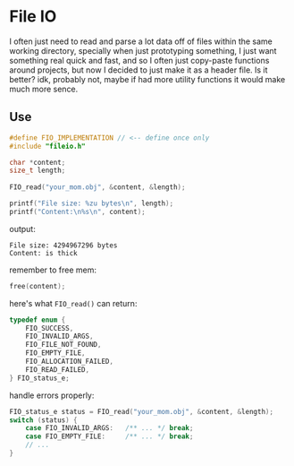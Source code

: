 # File IO

I often just need to read and parse a lot data off of files within the same working directory, specially when just prototyping something, I just want something real quick and fast, and so I often just copy-paste functions around projects, but now I decided to just make it as a header file. Is it better? idk, probably not, maybe if had more utility functions it would make much more sence.

## Use

``` c
#define FIO_IMPLEMENTATION // <-- define once only
#include "fileio.h"
```

``` c
char *content;
size_t length;
    
FIO_read("your_mom.obj", &content, &length);
```

``` c
printf("File size: %zu bytes\n", length);
printf("Content:\n%s\n", content);
```

output:
```
File size: 4294967296 bytes
Content: is thick
```

remember to free mem:
``` c 
free(content); 
```

here's what `FIO_read()` can return:
``` c
typedef enum {
    FIO_SUCCESS,
    FIO_INVALID_ARGS,
    FIO_FILE_NOT_FOUND,
    FIO_EMPTY_FILE,
    FIO_ALLOCATION_FAILED,
    FIO_READ_FAILED,
} FIO_status_e;
```

handle errors properly:
``` c
FIO_status_e status = FIO_read("your_mom.obj", &content, &length);
switch (status) {
    case FIO_INVALID_ARGS:   /** ... */ break;
    case FIO_EMPTY_FILE:     /** ... */ break;
    // ...
}
```
